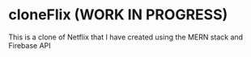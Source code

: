 # cloneFlix (WORK IN PROGRESS)
This is a clone of Netflix that I have created using the MERN stack and Firebase API
